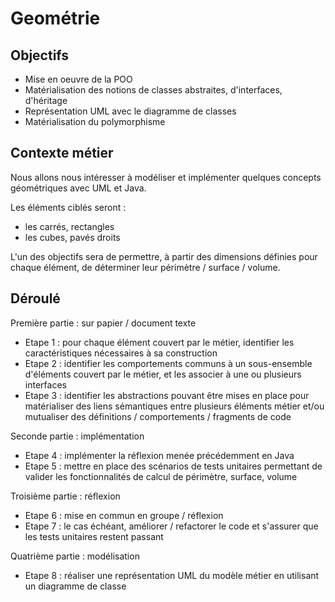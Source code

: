 # Geométrie

## Objectifs

- Mise en oeuvre de la POO 
- Matérialisation des notions de classes abstraites, d'interfaces, d'héritage
- Représentation UML avec le diagramme de classes
- Matérialisation du polymorphisme

## Contexte métier

Nous allons nous intéresser à modéliser et implémenter quelques concepts géométriques avec UML et Java.

Les éléments ciblés seront : 

- les carrés, rectangles
- les cubes, pavés droits

L'un des objectifs sera de permettre, à partir des dimensions définies pour chaque élément, de déterminer leur périmètre / surface / volume.

## Déroulé

Première partie : sur papier / document texte

- Etape 1 : pour chaque élément couvert par le métier, identifier les caractéristiques nécessaires à sa construction
- Etape 2 : identifier les comportements communs à un sous-ensemble d'éléments couvert par le métier, et les associer à une ou plusieurs interfaces
- Etape 3 : identifier les abstractions pouvant être mises en place pour matérialiser des liens sémantiques entre plusieurs éléments métier et/ou mutualiser des définitions / comportements / fragments de code

Seconde partie : implémentation

- Etape 4 : implémenter la réflexion menée précédemment en Java
- Etape 5 : mettre en place des scénarios de tests unitaires permettant de valider les fonctionnalités de calcul de périmètre, surface, volume

Troisième partie : réflexion

- Etape 6 : mise en commun en groupe / réflexion
- Etape 7 : le cas échéant, améliorer / refactorer le code et s'assurer que les tests unitaires restent passant

Quatrième partie : modélisation

- Etape 8 : réaliser une représentation UML du modèle métier en utilisant un diagramme de classe
